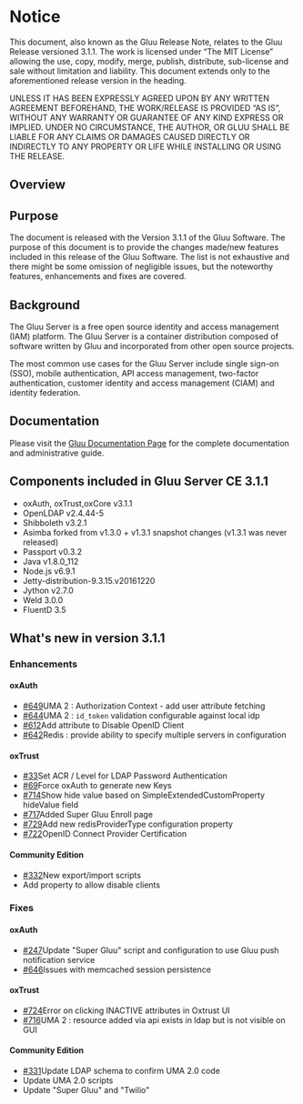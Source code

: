 # Notice

This document, also known as the Gluu Release Note, 
relates to the Gluu Release versioned 3.1.1. The work is licensed under “The MIT License” 
allowing the use, copy, modify, merge, publish, distribute, sub-license and sale without 
limitation and liability. This document extends only to the aforementioned release version 
in the heading.

UNLESS IT HAS BEEN EXPRESSLY AGREED UPON BY ANY WRITTEN AGREEMENT BEFOREHAND, 
THE WORK/RELEASE IS PROVIDED “AS IS”, WITHOUT ANY WARRANTY OR GUARANTEE OF ANY KIND 
EXPRESS OR IMPLIED. UNDER NO CIRCUMSTANCE, THE AUTHOR, OR GLUU SHALL BE LIABLE FOR ANY 
CLAIMS OR DAMAGES CAUSED DIRECTLY OR INDIRECTLY TO ANY PROPERTY OR LIFE WHILE INSTALLING 
OR USING THE RELEASE.

## Overview

## Purpose

The document is released with the Version 3.1.1 of the Gluu Software. The purpose of this document is to provide the changes made/new features included in this release of the Gluu Software. The list is not exhaustive and there might be some omission of negligible issues, but the noteworthy features, enhancements and fixes are covered. 

## Background

The Gluu Server is a free open source identity and access management (IAM) platform. The Gluu Server is a container distribution composed of software written by Gluu and incorporated from other open source projects. 

The most common use cases for the Gluu Server include single sign-on (SSO), mobile authentication, API access management, two-factor authentication, customer identity and access management (CIAM) and identity federation.

## Documentation

Please visit the [Gluu Documentation Page](http://www.gluu.org/docs) for the complete 
documentation and administrative guide. 

## Components included in Gluu Server CE 3.1.1
- oxAuth, oxTrust,oxCore v3.1.1
- OpenLDAP v2.4.44-5
- Shibboleth v3.2.1
- Asimba forked from v1.3.0 + v1.3.1 snapshot changes (v1.3.1 was never released)
- Passport v0.3.2
- Java v1.8.0_112
- Node.js v6.9.1
- Jetty-distribution-9.3.15.v20161220
- Jython v2.7.0
- Weld 3.0.0
- FluentD 3.5

## What's new in version 3.1.1

### Enhancements
#### oxAuth
- [#649](https://github.com/GluuFederation/oxauth/issues/649)UMA 2 : Authorization Context - add user attribute fetching
- [#644](https://github.com/GluuFederation/oxauth/issues/644)UMA 2 : `id_token` validation configurable against local idp
- [#612](https://github.com/GluuFederation/oxauth/issues/612)Add attribute to Disable OpenID Client
- [#642](https://github.com/GluuFederation/oxAuth/issues/642)Redis : provide ability to specify multiple servers in configuration

#### oxTrust
- [#33](https://github.com/GluuFederation/oxTrust/issues/33)Set ACR / Level for LDAP Password Authentication
- [#69](https://github.com/GluuFederation/oxTrust/issues/69)Force oxAuth to generate new Keys
- [#714](https://github.com/GluuFederation/oxTrust/issues/714)Show hide value based on SimpleExtendedCustomProperty hideValue field
- [#717](https://github.com/GluuFederation/oxTrust/issues/717)Added Super Gluu Enroll page
- [#729](https://github.com/GluuFederation/oxTrust/issues/729)Add new redisProviderType configuration property
- [#722](https://github.com/GluuFederation/oxTrust/pull/722)OpenID Connect Provider Certification

#### Community Edition
- [#332](https://github.com/GluuFederation/community-edition-setup/pull/332)New export/import scripts
- Add property to allow disable clients

### Fixes
#### oxAuth
- [#247](https://github.com/GluuFederation/oxauth/issues/247)Update "Super Gluu" script and configuration to use Gluu push notification service
- [#646](https://github.com/GluuFederation/oxauth/issues/646)Issues with memcached session persistence

#### oxTrust
- [#724](https://github.com/GluuFederation/oxTrust/issues/724)Error on clicking INACTIVE attributes in Oxtrust UI 
- [#716](https://github.com/GluuFederation/oxTrust/issues/716)UMA 2 : resource added via api exists in ldap but is not visible on GUI

#### Community Edition
- [#331](https://github.com/GluuFederation/community-edition-setup/issues/331)Update LDAP schema to confirm UMA 2.0 code
- Update UMA 2.0 scripts
- Update "Super Gluu" and "Twilio"
